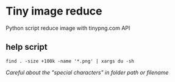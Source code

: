 # Tiny image reduce
Python script reduce image with tinypng.com API

## help script

```
find . -size +100k -name '*.png' | xargs du -sh
```

*Careful about the "special characters" in folder path or filename*
